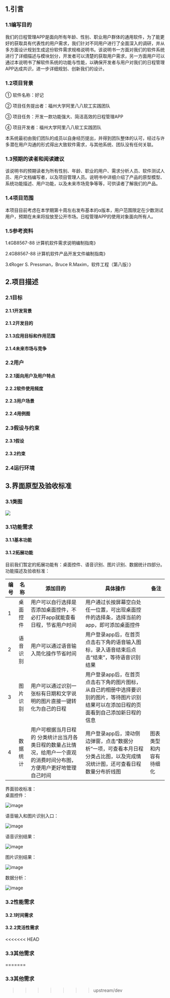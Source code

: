 ## 1.引言 
### 1.1编写目的
我们的日程管理APP是面向所有年龄、性别、职业用户群体的通用软件，为了能更好的获取具有代表性的用户需求，我们针对不同用户进行了全面深入的调研，并从多方面设计规划生成这份软件需求规格说明书。该说明书一方面对我们的软件系统进行了详细描述与模块划分，开发者可以清楚的获取用户需求，另一方面用户可以通过本说明书了解软件系统的功能与性能，以确保开发者与用户对我们的日程管理APP达成共识，进一步详细规划、创新我们的设计。
### 1.2项目背景
① 软件名称：好记

② 项目任务提出者：福州大学阿里八八软工实践团队

③ 项目任务：开发一款功能强大、简洁高效的日程管理APP

④ 项目开发者：福州大学阿里八八软工实践团队

本系统最初由我们团队的成员以自身经历提出，并得到团队整体的认可，经过与许多潜在用户沟通的形式得出大致软件需求，与其他系统、团队没有任何关联。
### 1.3预期的读者和阅读建议
该说明书的预期读者为所有性别、年龄、职业的用户、需求分析人员、软件测试人员、用户文档编写者，以及项目管理人员。说明书中详细介绍了产品的原型模型、系统功能描述、用户功能，以及未来市场竞争等等，可供读者了解我们的产品。
### 1.4项目范围
本项目目前考虑在本学期第十周左右发布基本的α版本，用户范围限定在少数测试用户，预期在未来将投放至公开市场。日程管理APP的使用对象面向所有人。
### 1.5参考资料
1.《GB8567-88 计算机软件需求说明编制指南》

2.《GB8567-88 计算机软件产品开发文件编制指南》

3.《Roger S. Pressman，Bruce R.Maxim，软件工程（第八版）》
## 2.项目描述
### 2.1目标
#### 2.1.1开发背景
#### 2.1.2开发目的
#### 2.1.3应用目标和作用范围
#### 2.1.4未来市场与竞争
### 2.2用户
#### 2.2.1面向用户及用户特点
#### 2.2.2软件使用频度
#### 2.2.3用户场景
#### 2.2.4用例图
### 2.3假设与约束
#### 2.3.1假设
#### 2.3.2约束
### 2.4运行环境
## 3.界面原型及验收标准
### 3.1类图
![](http://images2017.cnblogs.com/blog/1011927/201710/1011927-20171020230203787-1340919339.png)
### 3.1功能需求
#### 3.1.1基本功能
#### 3.1.2拓展功能
目前我们暂定的拓展功能有：桌面控件、语音识别、图片识别、数据统计四部分。
功能描述及验收标准：
    

|编号   | 名称        | 添加目的        | 具体操作            |备注
|-------|------------|---------------|------------------  |--------|
|1   | 桌面控件        | 用户可以自行选择是否添加桌面控件，不必打开app就能查看日程，节省用户时间       | 用户通过长按屏幕空白处任一位置，可出现桌面控件的选择条，选择当前的app，即可添加桌面控件            |  
|2   | 语音识别        | 用户可以通过语音输入简化操作节省时间       | 用户登录app后，在首页点击右下角的语音输入图标，录入语音结束后点击“结束”，等待语音识别结果            | 
|3   | 图片识别        | 用户可以通过识别一张标有日期和文字说明的图片直接一键转化为自己的日程       | 用户登录app后，在首页点击右下角的图片图标，从自己的相册中选择要识别的图片，等待图片识别结果可以在添加日程的页面看到自己添加新日程的信息            | 
|4   | 数据统计        | 用户可根据当月日程的 分类统计出当月各类日程的数量占比情况，给用户一个直观的消费时间分布图，方便用户更好地管理自己时间       | 用户登录app后，滑动侧边弹窗，点击“数据分析”一项，可查看本月日程分类占比图，以及完成情况统计图，还可查看日程数量分布折线图            |       图表类型和内容有待细化

界面验收标准：   
桌面控件：

![image](http://images2017.cnblogs.com/blog/1227513/201710/1227513-20171020200330084-160146726.png)

语音输入和图片识别入口：

![image](http://images2017.cnblogs.com/blog/1227513/201710/1227513-20171020200407584-1099538566.png)

语音识别结果：

![image](http://images2017.cnblogs.com/blog/1227513/201710/1227513-20171020200429912-1825871739.png)

图片识别结果：

![image](http://images2017.cnblogs.com/blog/1227513/201710/1227513-20171020200447521-1786315464.png)

数据分析：

![image](http://images2017.cnblogs.com/blog/1227513/201710/1227513-20171020200512568-1525009963.png)
### 3.2性能需求
#### 3.2.1时间需求
#### 3.2.2灵活性需求
<<<<<<< HEAD
### 3.3其他需求
=======
### 3.3其他需求
>>>>>>> upstream/dev
